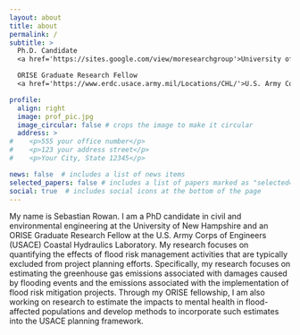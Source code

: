 ```yaml
---
layout: about
title: about
permalink: /
subtitle: >
  Ph.D. Candidate
  <a href='https://sites.google.com/view/moresearchgroup'>University of New Hampshire Department of Civil and Environmental Engineering</a>.

  ORISE Graduate Research Fellow
  <a href='https://www.erdc.usace.army.mil/Locations/CHL/'>U.S. Army Corps of Engineers Coastal and Hydraulics Laboratory</a>

profile:
  align: right
  image: prof_pic.jpg
  image_circular: false # crops the image to make it circular
  address: >
#    <p>555 your office number</p>
#    <p>123 your address street</p>
#    <p>Your City, State 12345</p>

news: false  # includes a list of news items
selected_papers: false # includes a list of papers marked as "selected={true}"
social: true  # includes social icons at the bottom of the page
---
```


My name is Sebastian Rowan. I am a PhD candidate in civil and environmental engineering at the University of New Hampshire and an ORISE Graduate Research Fellow at the U.S. Army Corps of Engineers (USACE) Coastal Hydraulics Laboratory. My research focuses on quantifying the effects of flood risk management activities that are typically excluded from project planning efforts. Specifically, my research focuses on estimating the greenhouse gas emissions associated with damages caused by flooding events and the emissions associated with the implementation of flood risk mitigation projects. Through my ORISE fellowship, I am also working on research to estimate the impacts to mental health in flood-affected populations and develop methods to incorporate such estimates into the USACE planning framework. 

